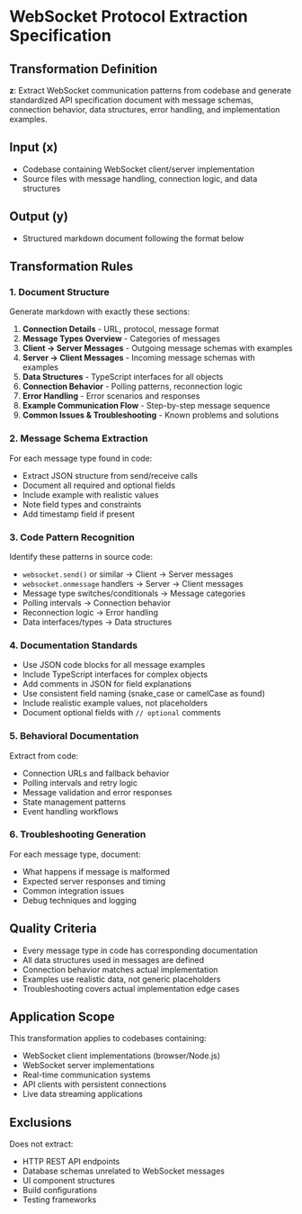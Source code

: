 # WebSocket Protocol Extraction Specification

## Transformation Definition

**z**: Extract WebSocket communication patterns from codebase and generate standardized API specification document with message schemas, connection behavior, data structures, error handling, and implementation examples.

## Input (x)
- Codebase containing WebSocket client/server implementation
- Source files with message handling, connection logic, and data structures

## Output (y)
- Structured markdown document following the format below

## Transformation Rules

### 1. Document Structure
Generate markdown with exactly these sections:
1. **Connection Details** - URL, protocol, message format
2. **Message Types Overview** - Categories of messages
3. **Client → Server Messages** - Outgoing message schemas with examples
4. **Server → Client Messages** - Incoming message schemas with examples  
5. **Data Structures** - TypeScript interfaces for all objects
6. **Connection Behavior** - Polling patterns, reconnection logic
7. **Error Handling** - Error scenarios and responses
8. **Example Communication Flow** - Step-by-step message sequence
9. **Common Issues & Troubleshooting** - Known problems and solutions

### 2. Message Schema Extraction
For each message type found in code:
- Extract JSON structure from send/receive calls
- Document all required and optional fields
- Include example with realistic values
- Note field types and constraints
- Add timestamp field if present

### 3. Code Pattern Recognition
Identify these patterns in source code:
- `websocket.send()` or similar → Client → Server messages
- `websocket.onmessage` handlers → Server → Client messages  
- Message type switches/conditionals → Message categories
- Polling intervals → Connection behavior
- Reconnection logic → Error handling
- Data interfaces/types → Data structures

### 4. Documentation Standards
- Use JSON code blocks for all message examples
- Include TypeScript interfaces for complex objects
- Add comments in JSON for field explanations
- Use consistent field naming (snake_case or camelCase as found)
- Include realistic example values, not placeholders
- Document optional fields with `// optional` comments

### 5. Behavioral Documentation
Extract from code:
- Connection URLs and fallback behavior
- Polling intervals and retry logic
- Message validation and error responses
- State management patterns
- Event handling workflows

### 6. Troubleshooting Generation
For each message type, document:
- What happens if message is malformed
- Expected server responses and timing
- Common integration issues
- Debug techniques and logging

## Quality Criteria
- Every message type in code has corresponding documentation
- All data structures used in messages are defined
- Connection behavior matches actual implementation
- Examples use realistic data, not generic placeholders
- Troubleshooting covers actual implementation edge cases

## Application Scope
This transformation applies to codebases containing:
- WebSocket client implementations (browser/Node.js)
- WebSocket server implementations  
- Real-time communication systems
- API clients with persistent connections
- Live data streaming applications

## Exclusions
Does not extract:
- HTTP REST API endpoints
- Database schemas unrelated to WebSocket messages
- UI component structures
- Build configurations
- Testing frameworks